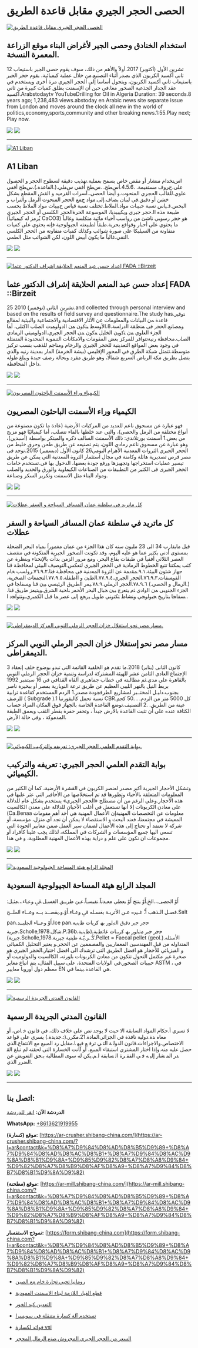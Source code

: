 # الحصى الحجر الجيري مقابل قاعدة الطريق

<a href="https://swt.shibang-china.com/?l=ar&img&k=%D8%A7%D9%84%D8%AD%D8%B5%D9%89+%D8%A7%D9%84%D8%AD%D8%AC%D8%B1+%D8%A7%D9%84%D8%AC%D9%8A%D8%B1%D9%8A+%D9%85%D9%82%D8%A7%D8%A8%D9%84+%D9%82%D8%A7%D8%B9%D8%AF%D8%A9+%D8%A7%D9%84%D8%B7%D8%B1%D9%8A%D9%82" target="_blank">![الحصى الحجر الجيري مقابل قاعدة الطريق](http://static.shibang-china.com/all-800x300/1280.jpg)</a>

## استخدام الخنادق وحصى الجير لأغراض البناء موقع الزراعة المعمرة النسخة.
12 تشرين الأول (أكتوبر) 2017.أولاً والأهم من ذلك، سوف يقوم حصى الجير باستيعاب ثاني أكسيد الكربون الذي يصدر أثناء التصنيع.من خلال عملية كيميائية، يقوم حجر الجير باستيعاب ثاني أكسيد الكربون، ويتحول أساسا إلى الحجر الجيري مرة أخرى ويستخدم في عقد الجدار الجذعية الصخور معا.في حين أن الإسمنت يطلق كميات كبيرة من ثاني أكسيد.Arabstodaytv YouTubeDrilling for Oil in Algeria Duration: 39 seconds.8 years ago; 1,238,483 views.abstoday en Arabic news site separate issue from London and moves around the clock all new in the world of politics,economy,sports,community and other breaking news.1:55.Play next; Play now.


<a href="https://whatsapp.shibangsoft.com/WhatsApp.php" target="_blank" title="WhatsApp">![](http://static.shibang-china.com/icon/whatsapp.png)</a> <a href="https://swt.shibang-china.com/?l=ar&icon&k=%D8%A7%D9%84%D8%AD%D8%B5%D9%89+%D8%A7%D9%84%D8%AD%D8%AC%D8%B1+%D8%A7%D9%84%D8%AC%D9%8A%D8%B1%D9%8A+%D9%85%D9%82%D8%A7%D8%A8%D9%84+%D9%82%D8%A7%D8%B9%D8%AF%D8%A9+%D8%A7%D9%84%D8%B7%D8%B1%D9%8A%D9%82" target="_blank">![](http://static.shibang-china.com/icon/chat-ar.png)</a>

---

<a href="https://swt.shibang-china.com/?l=ar&img&k=%D8%A7%D9%84%D8%AD%D8%B5%D9%89+%D8%A7%D9%84%D8%AD%D8%AC%D8%B1+%D8%A7%D9%84%D8%AC%D9%8A%D8%B1%D9%8A+%D9%85%D9%82%D8%A7%D8%A8%D9%84+%D9%82%D8%A7%D8%B9%D8%AF%D8%A9+%D8%A7%D9%84%D8%B7%D8%B1%D9%8A%D9%82" target="_blank">![A1 Liban](http://static.shibang-china.com/all-800x300/920.jpg)</a>

## A1 Liban
اﺱﺘﺨﺪام ﻣﻨﺸﺎر أو ﻣﻘﺺ ﺧﺎص ﻳﺴﻤﺢ ﺑﻌﻤﻠﻴﺔ.ﺗﻬﺬﻳﺐ دﻗﻴﻘﺔ ﻟﺴﻄﻮح اﻟﺤﺠﺮ و اﻟﺤﺼﻮل ﻋﻠﻰ.ﺡﺮوف ﻣﺴﺘﻘﻴﻤﺔ. .4.5.6.أﺱﻄﺢ. .ﺱﻄﺢ أﻓﻘﻲ ﺱﻔﻠﻲ.(.اﻟﻘﺎﻋﺪة.).ﺱﻄﺢ أﻓﻘﻲ ﻋﻠﻮي.ﻟﻠﻘﺎﻟﺐ اﻟﺤﺠﺮي اﻟﻤﻨﺤﻮت.و أﻳﻀﺎ اﻟﺤﺼﻰ..آﺴﺮات اﻟﻘﺮﻣﻴﺪ و اﻟﻘﺶ اﻟﻤﻘﻄﻊ ﺑﺸﻜﻞ ﺧﺸﻦ أو دﻗﻴﻖ.ﻓﻲ ﻟﺒﻨﺎن ﻳﻀﺎف.إﻟﻰ.ﻣﻮاد ﺝﻤﻊ اﻟﺤﺠﺮ اﻟﻤﻨﺤﻮت اﻟﺮﻣﻞ واﻟﺘﺮاب و اﻟﺒﺤﺺ.ﻗ.ﻴﺎس ﻧﺴﺒﺔ ﺣﺒﻴﺒﺎت ﻣﻮاد.اﻟﻤﻼط.ﺗﺨﺘﻠﻒ ﻧﺴﺒﺔ ﻗﻴﺎس ﺡﺒﻴﺒﺎت ﻣﻮاد اﻟﻤﻼط ﺑﺤﺴﺐ ﻃﺒﻴﻌﺔ هﺬﻩ اﻟ.حجر جيري ويكيبيديا، الموسوعة الحرةالحجر الكلسي أو الحجر الجيري (يُرمز له كيميائياً CaCO3) هو حجر رسوبي ناشئ من رواسب أحياء مائية متكلسة وغالباً ما يحتوي على أحبار وقواقع بحرية.طبقاً لطبيعته الجيولوجية فإنه يحتوي على كميات متفاوتة من السيليكا على صورة شوائب وكذلك كميات متفاوتة من الحجر الكلسي النقي.غالباً ما يكون أبيض اللون، لكن الشوائب مثل الطمي.


<a href="https://whatsapp.shibangsoft.com/WhatsApp.php" target="_blank" title="WhatsApp">![](http://static.shibang-china.com/icon/whatsapp.png)</a> <a href="https://swt.shibang-china.com/?l=ar&icon&k=%D8%A7%D9%84%D8%AD%D8%B5%D9%89+%D8%A7%D9%84%D8%AD%D8%AC%D8%B1+%D8%A7%D9%84%D8%AC%D9%8A%D8%B1%D9%8A+%D9%85%D9%82%D8%A7%D8%A8%D9%84+%D9%82%D8%A7%D8%B9%D8%AF%D8%A9+%D8%A7%D9%84%D8%B7%D8%B1%D9%8A%D9%82" target="_blank">![](http://static.shibang-china.com/icon/chat-ar.png)</a>

---

<a href="https://swt.shibang-china.com/?l=ar&img&k=%D8%A7%D9%84%D8%AD%D8%B5%D9%89+%D8%A7%D9%84%D8%AD%D8%AC%D8%B1+%D8%A7%D9%84%D8%AC%D9%8A%D8%B1%D9%8A+%D9%85%D9%82%D8%A7%D8%A8%D9%84+%D9%82%D8%A7%D8%B9%D8%AF%D8%A9+%D8%A7%D9%84%D8%B7%D8%B1%D9%8A%D9%82" target="_blank">![ﺇﻋﺪﺍﺩ ﺣﺴﻦ ﻋﺒﺪ ﺍﻟﻤﻨﻌﻢ ﺍﻟﺤﻼﻳﻘﺔ ﺇﺷﺮﺍﻑ ﺍﻟﺪﻛﺘﻮﺭ ﻋﺜﻤﺎ FADA ::Birzeit](http://static.shibang-china.com/all-800x300/1064.jpg)</a>

## ﺇﻋﺪﺍﺩ ﺣﺴﻦ ﻋﺒﺪ ﺍﻟﻤﻨﻌﻢ ﺍﻟﺤﻼﻳﻘﺔ ﺇﺷﺮﺍﻑ ﺍﻟﺪﻛﺘﻮﺭ ﻋﺜﻤﺎ FADA ::Birzeit
25 تشرين الثاني (نوفمبر) 2010.and collected through personal interview and based on the results of field survey and questionnaire.The study has.ﺘوﻓﻴر ﻗﺎﻋدة ﻤن اﻟﺒﻴﺎﻨﺎت واﻟﻤﻌﻠوﻤﺎت ﻋن اﻵﺜﺎر اﻻﻗﺘﺼﺎدﻴﺔ واﻻﺠﺘﻤﺎﻋﻴﺔ واﻟﺒﻴﺌﻴﺔ ﻟﻤﻘﺎﻟﻊ وﻤﺼﺎﻨﻊ.اﻟﺤﺠر ﻓﻲ ﻤﻨطﻘﺔ اﻟدراﺴﺔ.8.اﻷوﺴط ﻴﺘﻛون ﻤن اﻟدوﻟوﻤﻴت اﻟﺼﻠب اﻟﻛﺘﻠﻲ، أﻤﺎ اﻟﺠزء اﻟﻌﻠوي ﻤن ﺘﻛوﻴن اﻟﺨﻠﻴﻝ ﻤﻛون ﻤن اﻟﺤﺠر اﻟﺠﻴري.اﻟدوﻟوﻤﻴﺘﻲ اﻟرﻤﺎدي اﻟﺼﻠب.محافظة رنيةتتوافر للمركز بعض المقومات والامكانات التنموية المحدودة المتمثلة في وجود بعض المواقع التعدينية للحجر الجيري والرخام ومناجم للذهب بنسب تركيز متوسطة.تتمثل شبكة الطرق في المحور الإقليمي (بيشة الخرمة) المار بمدينة رنيه والذي يتصل بطريق مكة الرياض السريع شمالا، وهو طريق مفرد وبحالة رصف جيدة ويبلغ طوله داخل المحافظة.


<a href="https://whatsapp.shibangsoft.com/WhatsApp.php" target="_blank" title="WhatsApp">![](http://static.shibang-china.com/icon/whatsapp.png)</a> <a href="https://swt.shibang-china.com/?l=ar&icon&k=%D8%A7%D9%84%D8%AD%D8%B5%D9%89+%D8%A7%D9%84%D8%AD%D8%AC%D8%B1+%D8%A7%D9%84%D8%AC%D9%8A%D8%B1%D9%8A+%D9%85%D9%82%D8%A7%D8%A8%D9%84+%D9%82%D8%A7%D8%B9%D8%AF%D8%A9+%D8%A7%D9%84%D8%B7%D8%B1%D9%8A%D9%82" target="_blank">![](http://static.shibang-china.com/icon/chat-ar.png)</a>

---

<a href="https://swt.shibang-china.com/?l=ar&img&k=%D8%A7%D9%84%D8%AD%D8%B5%D9%89+%D8%A7%D9%84%D8%AD%D8%AC%D8%B1+%D8%A7%D9%84%D8%AC%D9%8A%D8%B1%D9%8A+%D9%85%D9%82%D8%A7%D8%A8%D9%84+%D9%82%D8%A7%D8%B9%D8%AF%D8%A9+%D8%A7%D9%84%D8%B7%D8%B1%D9%8A%D9%82" target="_blank">![الكيمياء وراء الأسمنت الباحثون المصريون](http://static.shibang-china.com/all-800x300/924.jpg)</a>

## الكيمياء وراء الأسمنت الباحثون المصريون
فهو عبارة عن مسحوق ناعم للعديد من المركبات الأرضية (عادة ما تكون مصنوعة من أنواع مختلفة من الرمل والحصى)، والتي عند خلطها بالماء تتصلب، أما كيميائيًا فهو مزيج من بعض.1 أسمنت بورتلاندي: ذلك الأسمنت السالف ذكره والمبتكر بواسطة (أسبدين)، وهو عبارة عن مسحوق ناعم رمادي اللون، يتم تصنيعه عن طريق طحن وحرق خليط من الحجر الجيري.الثروات المعدنية الأهرام اليومي26 كانون الأول (ديسمبر) 2015.توجد فى مصر فرص تصديرية هائلة وكامنة فى مجال استثمار الثروة المعدنية التى يمكن عن طريق تيسير عمليات استخراجها وتجهيزها ورفع جودة بعضها، الدخول بها فى.تستخدم خامات الحجر الجيرى فى الكثير من التطبيقات من الصناعات الكيماوية والورق والحديد والصلب ومواد البناء مثل الاسمنت وتكرير السكر وصناعة.


<a href="https://whatsapp.shibangsoft.com/WhatsApp.php" target="_blank" title="WhatsApp">![](http://static.shibang-china.com/icon/whatsapp.png)</a> <a href="https://swt.shibang-china.com/?l=ar&icon&k=%D8%A7%D9%84%D8%AD%D8%B5%D9%89+%D8%A7%D9%84%D8%AD%D8%AC%D8%B1+%D8%A7%D9%84%D8%AC%D9%8A%D8%B1%D9%8A+%D9%85%D9%82%D8%A7%D8%A8%D9%84+%D9%82%D8%A7%D8%B9%D8%AF%D8%A9+%D8%A7%D9%84%D8%B7%D8%B1%D9%8A%D9%82" target="_blank">![](http://static.shibang-china.com/icon/chat-ar.png)</a>

---

<a href="https://swt.shibang-china.com/?l=ar&img&k=%D8%A7%D9%84%D8%AD%D8%B5%D9%89+%D8%A7%D9%84%D8%AD%D8%AC%D8%B1+%D8%A7%D9%84%D8%AC%D9%8A%D8%B1%D9%8A+%D9%85%D9%82%D8%A7%D8%A8%D9%84+%D9%82%D8%A7%D8%B9%D8%AF%D8%A9+%D8%A7%D9%84%D8%B7%D8%B1%D9%8A%D9%82" target="_blank">![كل ماتريد في سلطنة عمان المسافر السياحة و السفر عطلات](http://static.shibang-china.com/all-800x300/300.jpg)</a>

## كل ماتريد في سلطنة عمان المسافر السياحة و السفر عطلات
قبل مايقارب 34 الى 23 مليون سنه كان هذا الجزء من عمان مغموراَ بمياه البحر الضحلة بمستوى أدنى بكثير عما هو عليه اليوم، وقد تكونت الصخور الجيرية المتكونة في منتصف العصر الثلاثي أفقياَ في طبقات بقاع البحر، ومع مرور الزمن بدأت بالإنحناء وبنظرة عن كثب يمكننا تتبع الخطوط الرمادية في الحجر الجيري لتعكس.ﺍﻟﺘﻭﺼﻴﻑ ﺍﻟﺒﻴﺌﻲ ﻟﻤﺤﺎﻓﻅﺔ ﻗﻨﺎ جهاز شئون البيئة.٩.١.ﻤﻘﺩﻤﺔ ﻋﻥ ﺍﻟﺜﺭﻭﺓ ﺍﻟﻤﻌﺩﻨﻴﺔ ﻓﻲ ﻤﺤﺎﻓﻅﺔ ﻗﻨﺎ.٧٦.٩.٢.ﺭﻭﺍﺴﺏ ﺨﺎﻡ ﺍﻟﻔﻭﺴﻔﺎﺕ.٧٦.٩.٣.ﺍﻟﺤﺠﺭ ﺍﻟﺠﻴﺭﻱ.٧٧.٩.٤.ﺍﻟﻁﻴﻥ ﻭ ﺍﻟﻁﻔﻠﺔ.٧٧.٩.٥.ﺍﻟﺘﺠﻤﻌﺎﺕ ﺍﻟﺼﺨﺭﻴﺔ.(.ﺍﻟﺭﻤﺎل ﻭ ﺍﻟﺤﺼﻰ.) ٧٨.٩.٦.ﺍﻟﺤﺠﺭ ﺍﻟﺭﻤﻠﻲ.٧٨.٩.ﻴﻤﺭ ﺍﻟﻁﺭﻴﻕ ﺍﻟﺭﺌﻴﺴﻲ ﺒﻴﻥ ﻗﻨﺎ ﻭﺴﻔﺎﺠﺎ ﻓﻲ ﺍﻟﺠﺯﺀ ﺍﻟﺠﻨﻭﺒﻲ ﻤﻥ ﺍﻟﻭﺍﺩﻱ ﺜﻡ ﻴﺘﻌﺭﺝ ﺒﻴﻥ ﺠﺒﺎل ﺍﻟﺒﺤﺭ ﺍﻷﺤﻤﺭ ﻨﺎﺤﻴﺔ ﺍﻟﺸﺭﻕ.ﻭﻴﺘﻴﻤﺯ ﻁﺭﻴﻕ ﻗﻨﺎ. .ﺴﻔﺎﺠﺎ ﺒﺘﺎﺭﻴﺦ ﺠﻴﻭﻟﻭﺠﻲ ﻭﻨﺸﺎﻁ ﺘﻜﺘﻭﻨﻲ ﻁﻭﻴل ﻴﺭﺠﻊ ﺇﻟﻰ ﻋﺼﺭ ﻤﺎ ﻗﺒل ﺍﻟﻜﻤﺒﺭﻱ.ﻭﺘﺘﻭﺍﺠﺩ ﺍ.


<a href="https://whatsapp.shibangsoft.com/WhatsApp.php" target="_blank" title="WhatsApp">![](http://static.shibang-china.com/icon/whatsapp.png)</a> <a href="https://swt.shibang-china.com/?l=ar&icon&k=%D8%A7%D9%84%D8%AD%D8%B5%D9%89+%D8%A7%D9%84%D8%AD%D8%AC%D8%B1+%D8%A7%D9%84%D8%AC%D9%8A%D8%B1%D9%8A+%D9%85%D9%82%D8%A7%D8%A8%D9%84+%D9%82%D8%A7%D8%B9%D8%AF%D8%A9+%D8%A7%D9%84%D8%B7%D8%B1%D9%8A%D9%82" target="_blank">![](http://static.shibang-china.com/icon/chat-ar.png)</a>

---

<a href="https://swt.shibang-china.com/?l=ar&img&k=%D8%A7%D9%84%D8%AD%D8%B5%D9%89+%D8%A7%D9%84%D8%AD%D8%AC%D8%B1+%D8%A7%D9%84%D8%AC%D9%8A%D8%B1%D9%8A+%D9%85%D9%82%D8%A7%D8%A8%D9%84+%D9%82%D8%A7%D8%B9%D8%AF%D8%A9+%D8%A7%D9%84%D8%B7%D8%B1%D9%8A%D9%82" target="_blank">![مسار مصر نحو إستغلال خزان الحجر الرملي النوبي المركز الديمقراطى.](http://static.shibang-china.com/all-800x300/1392.jpg)</a>

## مسار مصر نحو إستغلال خزان الحجر الرملي النوبي المركز الديمقراطى.
3 كانون الثاني (يناير) 2018.ما تقدم هو الخلفية القاتمة التي تبدو بوضوح خلف إنعقاد الإجتماع العادي الثامن عشر للهيئة المشتركة لدراسة وتنمية خزان الحجر الرملي النوبي بالقاهرة علي مدي.ثم مطالبته في خطاب جماهيري ألقاه القذافي في 16 سبتمبر 1992 بربط النيل بالنهر الليبي العظيم عن طريق ترعة النوبارية بمصر أو ببحيرة ناصر بجنوب.دليـل المختــبر لمشاريع الطرقجودة مصدر.1 الردم المستخدم كقاعدة ترابية للرصف ( Subgrade ).1 نسبة تحمل كاليفورنيا CBR.كل 5000 متر من الردم. . .50 كجم عينة من الطريق. .2 التصنيف.توضع القاعدة الخاصة بالجهاز فوق المكان المراد حساب الكثافة عنده على أن تثبت القاعدة بالأرض جيداً ، وتحفر حفرة بقطر الثقب وبعمق الطبقة المدموكة ، وفي حالة الأرض.


<a href="https://whatsapp.shibangsoft.com/WhatsApp.php" target="_blank" title="WhatsApp">![](http://static.shibang-china.com/icon/whatsapp.png)</a> <a href="https://swt.shibang-china.com/?l=ar&icon&k=%D8%A7%D9%84%D8%AD%D8%B5%D9%89+%D8%A7%D9%84%D8%AD%D8%AC%D8%B1+%D8%A7%D9%84%D8%AC%D9%8A%D8%B1%D9%8A+%D9%85%D9%82%D8%A7%D8%A8%D9%84+%D9%82%D8%A7%D8%B9%D8%AF%D8%A9+%D8%A7%D9%84%D8%B7%D8%B1%D9%8A%D9%82" target="_blank">![](http://static.shibang-china.com/icon/chat-ar.png)</a>

---

<a href="https://swt.shibang-china.com/?l=ar&img&k=%D8%A7%D9%84%D8%AD%D8%B5%D9%89+%D8%A7%D9%84%D8%AD%D8%AC%D8%B1+%D8%A7%D9%84%D8%AC%D9%8A%D8%B1%D9%8A+%D9%85%D9%82%D8%A7%D8%A8%D9%84+%D9%82%D8%A7%D8%B9%D8%AF%D8%A9+%D8%A7%D9%84%D8%B7%D8%B1%D9%8A%D9%82" target="_blank">![بوابة التقدم العلمي الحجر الجيري: تعريفه والتركيب الكيميائي.](http://static.shibang-china.com/all-800x300/1461.jpg)</a>

## بوابة التقدم العلمي الحجر الجيري: تعريفه والتركيب الكيميائي.
وتشكل الأحجار الجيرية أكبر مصدر لعنصر الكربون في القشرة الأرضية، كما أن الكثير من المعلومات المتعلقة بالأحياء وتطورها قد تم استخلاصها من الأحافير التي عثر عليها في هذه الأحجار.وعلى الرغم من أن مصطلح «الحجر الجيري» يستخدم بشكل عام للدلالة على معادن الكربونات إلا أنها تستعمل في أغلب الأحيان للدلالة على معدن الكالسيت (Ca.Benaa معلومات عن التخصصات المهنيةإن الأعمال المهنية هي أحد أهم مقومات المعيشة في مجتمعنا، فعند البحث و الاستقصاء لا يمكن أن نجد أي منزل، مؤسسة، أو شركة لا تعتمد أو تحتاج إلى هذه الأعمال لضمان سير العمل ضمن معايير الجودة التي تسعى اليها جميع المؤسسات و الشركات في المملكة، لذلك يجب علينا كأفراد أو مجموعات ان نكون على علم و دراية بهذه الأعمال المهنية المطلوبة، و في هذا.


<a href="https://whatsapp.shibangsoft.com/WhatsApp.php" target="_blank" title="WhatsApp">![](http://static.shibang-china.com/icon/whatsapp.png)</a> <a href="https://swt.shibang-china.com/?l=ar&icon&k=%D8%A7%D9%84%D8%AD%D8%B5%D9%89+%D8%A7%D9%84%D8%AD%D8%AC%D8%B1+%D8%A7%D9%84%D8%AC%D9%8A%D8%B1%D9%8A+%D9%85%D9%82%D8%A7%D8%A8%D9%84+%D9%82%D8%A7%D8%B9%D8%AF%D8%A9+%D8%A7%D9%84%D8%B7%D8%B1%D9%8A%D9%82" target="_blank">![](http://static.shibang-china.com/icon/chat-ar.png)</a>

---

<a href="https://swt.shibang-china.com/?l=ar&img&k=%D8%A7%D9%84%D8%AD%D8%B5%D9%89+%D8%A7%D9%84%D8%AD%D8%AC%D8%B1+%D8%A7%D9%84%D8%AC%D9%8A%D8%B1%D9%8A+%D9%85%D9%82%D8%A7%D8%A8%D9%84+%D9%82%D8%A7%D8%B9%D8%AF%D8%A9+%D8%A7%D9%84%D8%B7%D8%B1%D9%8A%D9%82" target="_blank">![المجلد الرابع هيئة المساحة الجيولوجية السعودية](http://static.shibang-china.com/all-800x300/967.jpg)</a>

## المجلد الرابع هيئة المساحة الجيولوجية السعودية
أَوْ اﳊﺼﻰ.،.اﱁ.أَوْ ﻳﻨﺘﺞ أَوْ ﻳﻌﻄﻲ ﻣﻌـﺪﻧﺎً.ﻧﻔﻴﺴـﺎً.ﻋـﻦ ﻃﺮﻳـﻖ اﻟﻐﺴـﻞ.ﰲ وﻋـﺎء.،.ﻣﺜـﻞ: ﻓﺼـﻞ اﻟـﺬﻫﺐ أَ.ْ ﻏـﲑﻩ ﻋـﻦ اﻷﺗﺮﺑـﺔ ﺑﻐﺴـﻠﻪ ﰲ وﻋـﺎء.أَوْ.و.ﻳﻘﺼــﺪ ﺑــﻪ وﻋــﺎء اﳌﻠــﺢ.Salt pan.أَوْ وﻋــﺎء اﳉﻠﻴــﺪ.Ice pan.ﺣﺟر ﺟﯾر دﻗﯾق اﻟﺗﺑﻟور ﺑﮫ ﮐرﯾﺎت طﯾﻧﯾﺔ ﺟﯾرﯾﺔ.Scholle,1978.ﺷﮐل.P.36b.ﺣﺟر ﺟﯾر ﻣﺗﺑﻟور ﺑﮫ ﮐرﯾ.ﺎت ﻏﺎﺋطﯾﺔ.(طﯾﻧﯾﺔ ﺟﯾرﯾﺔ).Scholle,1978.ﻛُ.َ.ﺮ.ﻳّ.ﺔ ﻃﻴﻨﻴﺔ ﺟﻴﺮﻳﺔ.Pellet = Faecal pellet (geol.).الأسئله المتداوله من قبل المهندسين المعماريين والمصممين عن الحجر.و يعتير التحليل الكميائي و الفيزيائي للأحجار هو افضل الطريق التى ترشدك الى افضل اختيار.الحجر الجيري هو صخرة غير مكتمل التحول تتكون من معادن الكربونات بلورته، الكالسيت والدولوميت أو حبيبات الصخور.في الولايات المتحدة، على سبيل المثال، يتم اتباع معاير ASTM ، في معظم دول أوروبا معايير EN هي القاعدة.بينما في.


<a href="https://whatsapp.shibangsoft.com/WhatsApp.php" target="_blank" title="WhatsApp">![](http://static.shibang-china.com/icon/whatsapp.png)</a> <a href="https://swt.shibang-china.com/?l=ar&icon&k=%D8%A7%D9%84%D8%AD%D8%B5%D9%89+%D8%A7%D9%84%D8%AD%D8%AC%D8%B1+%D8%A7%D9%84%D8%AC%D9%8A%D8%B1%D9%8A+%D9%85%D9%82%D8%A7%D8%A8%D9%84+%D9%82%D8%A7%D8%B9%D8%AF%D8%A9+%D8%A7%D9%84%D8%B7%D8%B1%D9%8A%D9%82" target="_blank">![](http://static.shibang-china.com/icon/chat-ar.png)</a>

---

<a href="https://swt.shibang-china.com/?l=ar&img&k=%D8%A7%D9%84%D8%AD%D8%B5%D9%89+%D8%A7%D9%84%D8%AD%D8%AC%D8%B1+%D8%A7%D9%84%D8%AC%D9%8A%D8%B1%D9%8A+%D9%85%D9%82%D8%A7%D8%A8%D9%84+%D9%82%D8%A7%D8%B9%D8%AF%D8%A9+%D8%A7%D9%84%D8%B7%D8%B1%D9%8A%D9%82" target="_blank">![اﻟﻘﺎﻧﻮن اﻟﻤﺪﻧﻲ الجريدة الرسمية](http://static.shibang-china.com/all-800x300/402.jpg)</a>

## اﻟﻘﺎﻧﻮن اﻟﻤﺪﻧﻲ الجريدة الرسمية
ﻻ ﺗﺴﺮي أ.ﺣﻜﺎم اﻟﻤﻮاد اﻟﺴﺎﺑﻘﺔ اﻻ ﺣﻴﺚ ﻻ ﻳﻮﺟﺪ ﻧﺺ ﻋﻠﻰ ﺧﻼف ذﻟﻚ، ﻓﻲ ﻗﺎﻧﻮن ﺧ ﺎص، أو ﻣﻌﺎه ﺪة.دوﻟﻴﺔ ﻧﺎﻓﺬة ﻓﻲ اﻟﺠﺰاﺋﺮ.اﻟﻤﺎدة.21.ﻣﻜﺮر.(:.ﺟﺪﻳﺪة.) ﻳﺴﺮي ﻋﻠﻰ ﻗﻮاﻋﺪ اﻻﺧﺘﺼﺎص.واﻻﺟﺮاءات.ﻗﺎﻧﻮن اﻟﺪوﻟ ﺔ اﻟﺘ ﻲ ﺗﺮﻓ ﻊ ﻓﻴﻬ ﺎ.ﻣﻘﺎﺑﻞ رد اﻟﻤﺒﻴﻊ ﻣﻊ اﻻﻧﺘﻔﺎع.اﻟﺬي ﺣﺼﻞ ﻋﻠﻴﻪ ﻣﻨﻪ.وإذا اﺧﺘﺎر اﻟﻤﺸﺘﺮي اﺳﺘﺒﻘﺎء اﻟﻤﺒﻴﻊ، أو آﺎﻧﺖ اﻟﺨﺴﺎرة اﻟﺘﻲ ﻟﺤﻘﺘﻪ ﻟﻢ ﺗﺒﻠﻎ اﻟﻘ ﺪر اﻟﻤ ﺸﺎر إﻟﻴ ﻪ ﻓ ﻲ اﻟﻔﻘ ﺮة اﻟ ﺴﺎﺑﻘﺔ ﻟ ﻢ.ﻳﻜﻦ ﻟﻪ ﺳﻮى اﻟﻤﻄﺎﻟﺒﺔ ﺑ.ﺤﻖ اﻟﺘﻌﻮﻳﺾ ﻋﻦ اﻟﻀﺮر اﻟﺬي.

<a href="https://whatsapp.shibangsoft.com/WhatsApp.php" target="_blank" title="WhatsApp">![](http://static.shibang-china.com/icon/whatsapp.png)</a> <a href="https://swt.shibang-china.com/?l=ar&icon&k=%D8%A7%D9%84%D8%AD%D8%B5%D9%89+%D8%A7%D9%84%D8%AD%D8%AC%D8%B1+%D8%A7%D9%84%D8%AC%D9%8A%D8%B1%D9%8A+%D9%85%D9%82%D8%A7%D8%A8%D9%84+%D9%82%D8%A7%D8%B9%D8%AF%D8%A9+%D8%A7%D9%84%D8%B7%D8%B1%D9%8A%D9%82" target="_blank">![](http://static.shibang-china.com/icon/chat-ar.png)</a>

---
## اتصل بنا:

**الدردشة الآن:** [انقر للدردشة](https://swt.shibang-china.com?l=ar&contact&k=%D8%A7%D9%84%D8%AD%D8%B5%D9%89+%D8%A7%D9%84%D8%AD%D8%AC%D8%B1+%D8%A7%D9%84%D8%AC%D9%8A%D8%B1%D9%8A+%D9%85%D9%82%D8%A7%D8%A8%D9%84+%D9%82%D8%A7%D8%B9%D8%AF%D8%A9+%D8%A7%D9%84%D8%B7%D8%B1%D9%8A%D9%82)

**WhatsApp:**  [+8613621919955](https://whatsapp.shibangsoft.com/WhatsApp.php)

**موقع (كسارة):** [https://ar-crusher.shibang-china.com/](https://ar-crusher.shibang-china.com/?l=ar&contact&k=%D8%A7%D9%84%D8%AD%D8%B5%D9%89+%D8%A7%D9%84%D8%AD%D8%AC%D8%B1+%D8%A7%D9%84%D8%AC%D9%8A%D8%B1%D9%8A+%D9%85%D9%82%D8%A7%D8%A8%D9%84+%D9%82%D8%A7%D8%B9%D8%AF%D8%A9+%D8%A7%D9%84%D8%B7%D8%B1%D9%8A%D9%82)

**موقع (مطحنة):** [https://ar-mill.shibang-china.com/](https://ar-mill.shibang-china.com/?l=ar&contact&k=%D8%A7%D9%84%D8%AD%D8%B5%D9%89+%D8%A7%D9%84%D8%AD%D8%AC%D8%B1+%D8%A7%D9%84%D8%AC%D9%8A%D8%B1%D9%8A+%D9%85%D9%82%D8%A7%D8%A8%D9%84+%D9%82%D8%A7%D8%B9%D8%AF%D8%A9+%D8%A7%D9%84%D8%B7%D8%B1%D9%8A%D9%82)

**نموذج الاستفسار:** [https://form.shibang-china.com](https://form.shibang-china.com?l=ar&contact&k=%D8%A7%D9%84%D8%AD%D8%B5%D9%89+%D8%A7%D9%84%D8%AD%D8%AC%D8%B1+%D8%A7%D9%84%D8%AC%D9%8A%D8%B1%D9%8A+%D9%85%D9%82%D8%A7%D8%A8%D9%84+%D9%82%D8%A7%D8%B9%D8%AF%D8%A9+%D8%A7%D9%84%D8%B7%D8%B1%D9%8A%D9%82)

* [رومانيا تحيي تجارة خام مع الصين](../26/%D8%B1%D9%88%D9%85%D8%A7%D9%86%D9%8A%D8%A7%20%D8%AA%D8%AD%D9%8A%D9%8A%20%D8%AA%D8%AC%D8%A7%D8%B1%D8%A9%20%D8%AE%D8%A7%D9%85%20%D9%85%D8%B9%20%D8%A7%D9%84%D8%B5%D9%8A%D9%86.md)

* [قطع الغيار اللازمة لبناء الاسمنت العمودية](../28/%D9%82%D8%B7%D8%B9%20%D8%A7%D9%84%D8%BA%D9%8A%D8%A7%D8%B1%20%D8%A7%D9%84%D9%84%D8%A7%D8%B2%D9%85%D8%A9%20%D9%84%D8%A8%D9%86%D8%A7%D8%A1%20%D8%A7%D9%84%D8%A7%D8%B3%D9%85%D9%86%D8%AA%20%D8%A7%D9%84%D8%B9%D9%85%D9%88%D8%AF%D9%8A%D8%A9.md)

* [التعدين كيد الخور](../27/%D8%A7%D9%84%D8%AA%D8%B9%D8%AF%D9%8A%D9%86%20%D9%83%D9%8A%D8%AF%20%D8%A7%D9%84%D8%AE%D9%88%D8%B1.md)

* [تستخدم آلة كسارة متنقلة في سويسرا](../27/%D8%AA%D8%B3%D8%AA%D8%AE%D8%AF%D9%85%20%D8%A2%D9%84%D8%A9%20%D9%83%D8%B3%D8%A7%D8%B1%D8%A9%20%D9%85%D8%AA%D9%86%D9%82%D9%84%D8%A9%20%D9%81%D9%8A%20%D8%B3%D9%88%D9%8A%D8%B3%D8%B1%D8%A7.md)

* [فوائد لكسارة vsi](../28/%D9%81%D9%88%D8%A7%D8%A6%D8%AF%20%D9%84%D9%83%D8%B3%D8%A7%D8%B1%D8%A9%20vsi.md)

* [السعر من الحجر الجيري المجروش صنع الرمال المحجر](../30/%D8%A7%D9%84%D8%B3%D8%B9%D8%B1%20%D9%85%D9%86%20%D8%A7%D9%84%D8%AD%D8%AC%D8%B1%20%D8%A7%D9%84%D8%AC%D9%8A%D8%B1%D9%8A%20%D8%A7%D9%84%D9%85%D8%AC%D8%B1%D9%88%D8%B4%20%D8%B5%D9%86%D8%B9%20%D8%A7%D9%84%D8%B1%D9%85%D8%A7%D9%84%20%D8%A7%D9%84%D9%85%D8%AD%D8%AC%D8%B1.md)